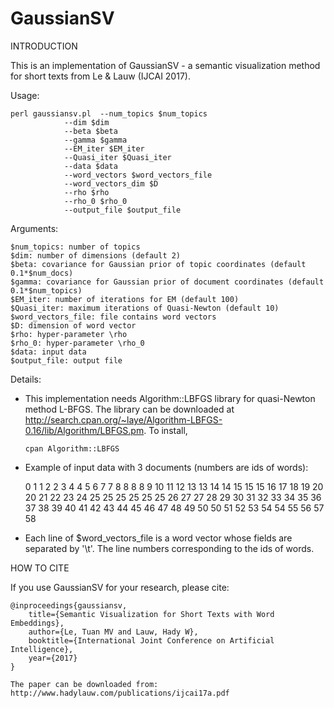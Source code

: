 # GaussianSV

INTRODUCTION

This is an implementation of GaussianSV - a semantic visualization method for short texts from Le & Lauw (IJCAI 2017).

Usage:

	perl gaussiansv.pl	--num_topics $num_topics
				--dim $dim
				--beta $beta
				--gamma $gamma
				--EM_iter $EM_iter
				--Quasi_iter $Quasi_iter
				--data $data
				--word_vectors $word_vectors_file
				--word_vectors_dim $D
				--rho $rho
				--rho_0 $rho_0
				--output_file $output_file

Arguments:

	$num_topics: number of topics
	$dim: number of dimensions (default 2)
	$beta: covariance for Gaussian prior of topic coordinates (default 0.1*$num_docs)
	$gamma: covariance for Gaussian prior of document coordinates (default 0.1*$num_topics)
	$EM_iter: number of iterations for EM (default 100)
	$Quasi_iter: maximum iterations of Quasi-Newton (default 10)
	$word_vectors_file: file contains word vectors
	$D: dimension of word vector
	$rho: hyper-parameter \rho
	$rho_0: hyper-parameter \rho_0
	$data: input data
	$output_file: output file
	

Details:

+ This implementation needs Algorithm::LBFGS library for quasi-Newton method L-BFGS.
  The library can be downloaded at http://search.cpan.org/~laye/Algorithm-LBFGS-0.16/lib/Algorithm/LBFGS.pm.
  To install,
	
	  cpan Algorithm::LBFGS
	
+ Example of input data with 3 documents (numbers are ids of words):

	0 1 1 2 2 3 4 4 5 6 7 7 8 8 8 8 9 10 11 12 13 13 14 14 15 15 15 16
	17 18 19 20 20 21 22 23 24 25 25 25 25 25 25 26 27 27 28 29
	30 31 32 33 34 35 36 37 38 39 40 41 42 43 44 45 46 47 48 49 50 50 51 52 53 54 54 55 56 57 58
			
+ Each line of $word_vectors_file is a word vector whose fields are separated by '\t'. The line numbers corresponding to the ids of words.

HOW TO CITE

If you use GaussianSV for your research, please cite:

	@inproceedings{gaussiansv,
	    title={Semantic Visualization for Short Texts with Word Embeddings},
	    author={Le, Tuan MV and Lauw, Hady W},
	    booktitle={International Joint Conference on Artificial Intelligence},
	    year={2017}
	}
		
	The paper can be downloaded from: http://www.hadylauw.com/publications/ijcai17a.pdf
